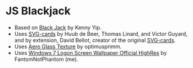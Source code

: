 # JS Blackjack
- Based on [Black Jack](https://youtu.be/bMYCWccL-3U) by Kenny Yip.
- Uses [SVG-cards](https://github.com/htdebeer/SVG-cards) by Huub de Beer, Thomas Linard, and Victor Guyard, and by extension, David Bellot, creator of the original [SVG-cards](https://svg-cards.sourceforge.net).
- Uses [Aero Glass Texture](https://www.deviantart.com/optimusprimm/art/Aero-Glass-Texture-108102999) by optimusprimm.
- Uses [Windows 7 Logon Screen Wallpaper Official HighRes](https://www.deviantart.com/fantomnotphantom/art/Windows-7-Logon-Screen-Wallpaper-Official-HighRes-900465368) by FantomNotPhantom (me).
